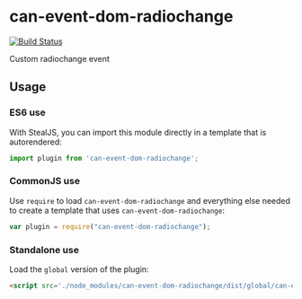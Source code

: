 # can-event-dom-radiochange

[![Build Status](https://travis-ci.org/canjs/can-event-dom-radiochange.png?branch=master)](https://travis-ci.org/canjs/can-event-dom-radiochange)

Custom radiochange event

## Usage

### ES6 use

With StealJS, you can import this module directly in a template that is autorendered:

```js
import plugin from 'can-event-dom-radiochange';
```

### CommonJS use

Use `require` to load `can-event-dom-radiochange` and everything else
needed to create a template that uses `can-event-dom-radiochange`:

```js
var plugin = require("can-event-dom-radiochange");
```

### Standalone use

Load the `global` version of the plugin:

```html
<script src='./node_modules/can-event-dom-radiochange/dist/global/can-event-dom-radiochange.js'></script>
```
